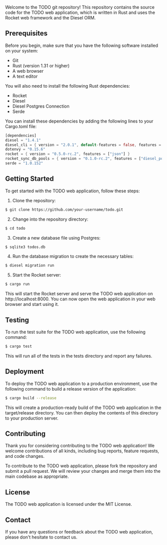 Welcome to the TODO git repository! This repository contains the source code for the TODO web application, which is written in Rust and uses the Rocket web framework and the Diesel ORM.

## Prerequisites
Before you begin, make sure that you have the following software installed on your system:

- Git
- Rust (version 1.31 or higher)
- A web browser
- A text editor

You will also need to install the following Rust dependencies:

- Rocket
- Diesel
- Diesel Postgres Connection
- Serde

You can install these dependencies by adding the following lines to your Cargo.toml file:

```rust
[dependencies]
diesel = "1.4.1"
diesel_cli = { version = "2.0.1", default-features = false, features = ["postgres"] }
dotenvy = "0.15.6"
rocket = { version = "0.5.0-rc.2", features = ["json"] }
rocket_sync_db_pools = { version = "0.1.0-rc.2", features = ["diesel_postgres_pool"] }
serde = "1.0.152"
```

## Getting Started

To get started with the TODO web application, follow these steps:

1. Clone the repository:

```bash
$ git clone https://github.com/your-username/todo.git
```

2. Change into the repository directory:

```bash
$ cd todo
```

3. Create a new database file using Postgres:

```bash
$ sqlite3 todos.db
```

4. Run the database migration to create the necessary tables:

```bash
$ diesel migration run
```

5. Start the Rocket server:

```bash
$ cargo run
```

This will start the Rocket server and serve the TODO web application on http://localhost:8000. You can now open the web application in your web browser and start using it.

## Testing
To run the test suite for the TODO web application, use the following command:

```bash
$ cargo test
```

This will run all of the tests in the tests directory and report any failures.

## Deployment

To deploy the TODO web application to a production environment, use the following command to build a release version of the application:

```bash
$ cargo build --release
```

This will create a production-ready build of the TODO web application in the target/release directory. You can then deploy the contents of this directory to your production server.

## Contributing
Thank you for considering contributing to the TODO web application! We welcome contributions of all kinds, including bug reports, feature requests, and code changes.

To contribute to the TODO web application, please fork the repository and submit a pull request. We will review your changes and merge them into the main codebase as appropriate.

## License
The TODO web application is licensed under the MIT License.

## Contact
If you have any questions or feedback about the TODO web application, please don't hesitate to contact us.